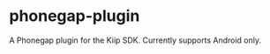 phonegap-plugin
===============

A Phonegap plugin for the Kiip SDK. Currently supports Android only.
